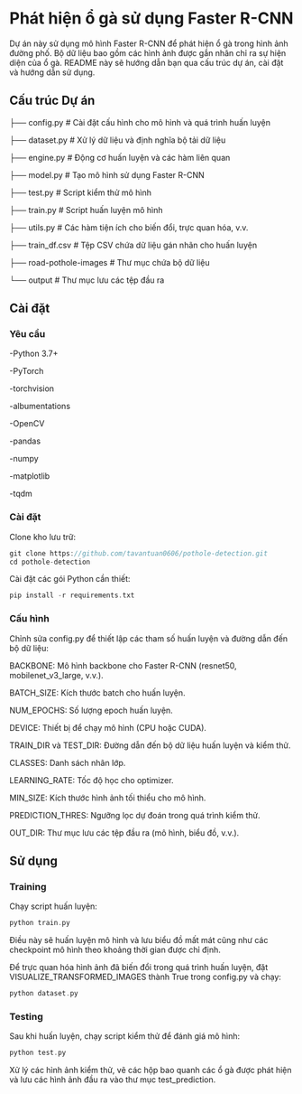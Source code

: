 # Phát hiện ổ gà sử dụng Faster R-CNN

Dự án này sử dụng mô hình Faster R-CNN để phát hiện ổ gà trong hình ảnh đường phố. Bộ dữ liệu bao gồm các hình ảnh được gắn nhãn chỉ ra sự hiện diện của ổ gà. README này sẽ hướng dẫn bạn qua cấu trúc dự án, cài đặt và hướng dẫn sử dụng.

## Cấu trúc Dự án


├── config.py            # Cài đặt cấu hình cho mô hình và quá trình huấn luyện

├── dataset.py           # Xử lý dữ liệu và định nghĩa bộ tải dữ liệu

├── engine.py            # Động cơ huấn luyện và các hàm liên quan

├── model.py             # Tạo mô hình sử dụng Faster R-CNN

├── test.py              # Script kiểm thử mô hình

├── train.py             # Script huấn luyện mô hình

├── utils.py             # Các hàm tiện ích cho biến đổi, trực quan hóa, v.v.

├── train_df.csv         # Tệp CSV chứa dữ liệu gán nhãn cho huấn luyện

├── road-pothole-images  # Thư mục chứa bộ dữ liệu

└── output               # Thư mục lưu các tệp đầu ra

## Cài đặt

### Yêu cầu

-Python 3.7+

-PyTorch

-torchvision

-albumentations

-OpenCV

-pandas

-numpy

-matplotlib

-tqdm

### Cài đặt

Clone kho lưu trữ:
```c
git clone https://github.com/tavantuan0606/pothole-detection.git
cd pothole-detection
```
Cài đặt các gói Python cần thiết:
```c
pip install -r requirements.txt
```
### Cấu hình

Chỉnh sửa config.py để thiết lập các tham số huấn luyện và đường dẫn đến bộ dữ liệu:

BACKBONE: Mô hình backbone cho Faster R-CNN (resnet50, mobilenet_v3_large, v.v.).

BATCH_SIZE: Kích thước batch cho huấn luyện.

NUM_EPOCHS: Số lượng epoch huấn luyện.

DEVICE: Thiết bị để chạy mô hình (CPU hoặc CUDA).

TRAIN_DIR và TEST_DIR: Đường dẫn đến bộ dữ liệu huấn luyện và kiểm thử.

CLASSES: Danh sách nhãn lớp.

LEARNING_RATE: Tốc độ học cho optimizer.

MIN_SIZE: Kích thước hình ảnh tối thiểu cho mô hình.

PREDICTION_THRES: Ngưỡng lọc dự đoán trong quá trình kiểm thử.

OUT_DIR: Thư mục lưu các tệp đầu ra (mô hình, biểu đồ, v.v.).

## Sử dụng

### Training

Chạy script huấn luyện:
```c
python train.py
```
Điều này sẽ huấn luyện mô hình và lưu biểu đồ mất mát cũng như các checkpoint mô hình theo khoảng thời gian được chỉ định.

Để trực quan hóa hình ảnh đã biến đổi trong quá trình huấn luyện, đặt VISUALIZE_TRANSFORMED_IMAGES thành True trong config.py và chạy:
```c
python dataset.py
```
### Testing

Sau khi huấn luyện, chạy script kiểm thử để đánh giá mô hình:
```c
python test.py
```
Xử lý các hình ảnh kiểm thử, vẽ các hộp bao quanh các ổ gà được phát hiện và lưu các hình ảnh đầu ra vào thư mục test_prediction.
